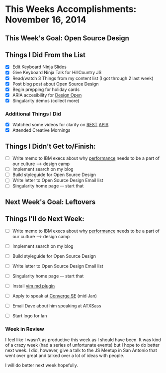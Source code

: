 # This Weeks Accomplishments: November 16, 2014

## This Week's Goal: Open Source Design

## Things I Did From the List
- [x] Edit Keyboard Ninja Slides
- [x] Give Keyboard Ninja Talk for HillCountry JS
- [x] Read/watch 3 Things from my content list (I got through 2 last week)
- [x] Post blog post about Open Source Design
- [x] Begin prepping for holiday cards
- [x] ARIA accesibility for [Design Open](http://designopen.org)
- [x] Singularity demos (collect more)

### Additional Things I Did
- [x] Watched some videos for clarity on [REST](http://www.restapitutorial.com/lessons/whatisrest.html) [APIS](https://www.youtube.com/watch?v=7YcW25PHnAA#t=185)
- [x] Attended Creative Mornings

## Things I Didn't Get to/Finish:
- [ ] Write memo to IBM execs about why [performance](https://www.youtube.com/watch?feature=youtu.be&v=RtpVZ5OzJlc&app=desktop) needs to be a part of our culture --> design camp
- [ ] Implement search on my blog
- [ ] Build styleguide for Open Source Design
- [ ] Write letter to Open Source Design Email list
- [ ] Singularity home page -- start that

## Next Week's Goal: Leftovers

## Things I'll do Next Week:
- [ ] Write memo to IBM execs about why [performance](https://www.youtube.com/watch?feature=youtu.be&v=RtpVZ5OzJlc&app=desktop) needs to be a part of our culture --> design camp
- [ ] Implement search on my blog
- [ ] Build styleguide for Open Source Design
- [ ] Write letter to Open Source Design Email list
- [ ] Singularity home page -- start that
- [ ] Install [vim md plugin](https://github.com/suan/vim-instant-markdown)
- [ ] Apply to speak at [Converge SE](https://period3.wufoo.com/forms/convergese-2015-speakertalk-proposal/) (mid Jan)
- [ ] Email Dave about him speaking at ATXSass
- [ ] Start logo for Ian


### Week in Review

I feel like I wasn't as productive this week as I should have been. It was kind of a crazy week (had a series of unfortunate events) but I hope to do better next week. I did, however, give a talk to the JS Meetup in San Antonio that went over great and talked over a lot of ideas with people.

I will do better next week hopefully. 
